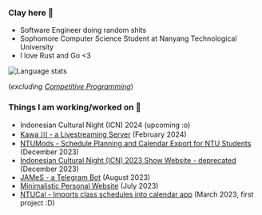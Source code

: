 ### Clay here 👋
- Software Engineer doing random shits
- Sophomore Computer Science Student at Nanyang Technological University
- I love Rust and Go <3

![Language stats](https://github-readme-stats.vercel.app/api/top-langs/?username=sanstzu&theme=tokyonight&layout=compact&exclude_repo=competitive-programming)

(*excluding [Competitive Programming](https://github.com/sanstzu/competitive-programming)*)

### Things I am working/worked on ‍🍳
- Indonesian Cultural Night (ICN) 2024 (upcoming :o)
- [Kawa 川 - a Livestreaming Server](https://github.com/sanstzu/kawa) (February 2024)
- [NTUMods - Schedule Planning and Calendar Export for NTU Students](https://ntumods.org) (December 2023)
- [Indonesian Cultural Night (ICN) 2023 Show Website - deprecated](show.icnmusical.com) (December 2023)
- [JAMeS - a Telegram Bot](https://sanstzu.vercel.app/blogs/james-telegram-bot) (August 2023)
- [Minimalistic Personal Website](https://clayto.me) (July 2023)
- [NTUCal - Imports class schedules into calendar app](https://ntucal.vercel.app) (March 2023, first project :D)
